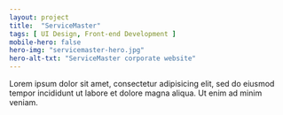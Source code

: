 ```yaml
---
layout: project
title:  "ServiceMaster"
tags: [ UI Design, Front-end Development ]
mobile-hero: false
hero-img: "servicemaster-hero.jpg"
hero-alt-txt: "ServiceMaster corporate website"
---
```

Lorem ipsum dolor sit amet, consectetur adipisicing elit, sed do eiusmod tempor incididunt ut labore et dolore magna aliqua. Ut enim ad minim veniam.
